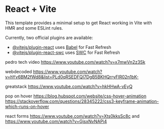 # React + Vite

This template provides a minimal setup to get React working in Vite with HMR and some ESLint rules.

Currently, two official plugins are available:

- [@vitejs/plugin-react](https://github.com/vitejs/vite-plugin-react/blob/main/packages/plugin-react/README.md) uses [Babel](https://babeljs.io/) for Fast Refresh
- [@vitejs/plugin-react-swc](https://github.com/vitejs/vite-plugin-react-swc) uses [SWC](https://swc.rs/) for Fast Refresh


pedro tech video  https://www.youtube.com/watch?v=x7mwVn2z3Sk

webdecoded   https://www.youtube.com/watch?v=hYv6BM2fWd8&list=PLd0qRSEDFQI7DgB5BKHQrryFlR02n1bK-

greatstack https://www.youtube.com/watch?v=hkHHwA-vEyQ


pop on hover  https://blog.hubspot.com/website/css-hover-animation
                https://stackoverflow.com/questions/28345222/css3-keyframe-animation-which-runs-on-hover


react forms  https://www.youtube.com/watch?v=Xts0kksSc8c  and https://www.youtube.com/watch?v=GjsxNvNAPi4

